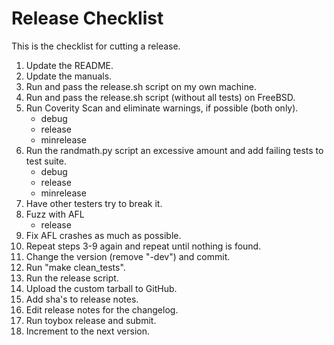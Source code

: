 # Release Checklist

This is the checklist for cutting a release.

1.	Update the README.
2.	Update the manuals.
3.	Run and pass the release.sh script on my own machine.
4.	Run and pass the release.sh script (without all tests) on FreeBSD.
5.	Run Coverity Scan and eliminate warnings, if possible (both only).
	* debug
	* release
	* minrelease
6.	Run the randmath.py script an excessive amount and add failing tests to
	test suite.
	* debug
	* release
	* minrelease
7.	Have other testers try to break it.
8.	Fuzz with AFL
	* release
9.	Fix AFL crashes as much as possible.
10.	Repeat steps 3-9 again and repeat until nothing is found.
11.	Change the version (remove "-dev") and commit.
12.	Run "make clean_tests".
13.	Run the release script.
14.	Upload the custom tarball to GitHub.
15.	Add sha's to release notes.
16.	Edit release notes for the changelog.
17.	Run toybox release and submit.
18.	Increment to the next version.

